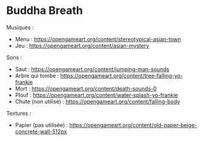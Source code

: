 # Buddha Breath

Musiques :

* Menu : https://opengameart.org/content/stereotypical-asian-town
* Jeu : https://opengameart.org/content/asian-mystery

Sons :

* Saut : https://opengameart.org/content/jumping-man-sounds
* Arbre qui tombe : https://opengameart.org/content/tree-falling-yo-frankie
* Mort : https://opengameart.org/content/death-sounds-0
* Plouf : https://opengameart.org/content/water-splash-yo-frankie
* Chute (non utilisé) : https://opengameart.org/content/falling-body

Textures :

* Papier (pas utilisée) : https://opengameart.org/content/old-paper-beige-concrete-wall-512px

